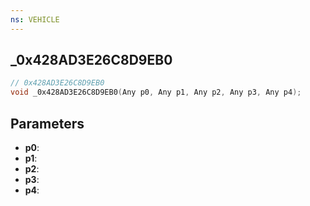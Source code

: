 ```yaml
---
ns: VEHICLE
---
```

## _0x428AD3E26C8D9EB0

```c
// 0x428AD3E26C8D9EB0
void _0x428AD3E26C8D9EB0(Any p0, Any p1, Any p2, Any p3, Any p4);
```


## Parameters
* **p0**: 
* **p1**: 
* **p2**: 
* **p3**: 
* **p4**: 

